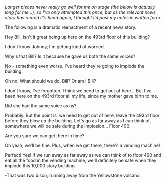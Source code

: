 _Longer pieces never really go well for me on stage (the below is actually long for me...), so I've only attempted this once, but as the relevant news story has reared it's head again, I thought I'd post my notes in written form._

The following is a dramatic reenactment of a recent news story.

Hey Bill, isn't it great being up here on the 493rd floor of this building?

I don't know Johnny, I'm getting kind of worried.

Why's that Bill? Is it because he gave us both the same voices? 

No - something even worse. I've heard they're going to implode the building. 

Oh no! What should we do, Bill? Or am I Bill?

I don't know, I've forgotten. I think we need to get out of here... But I've been here on the 493rd floor all my life, since my mother gave birth to me.

Did she had the same voice as us? 

Probably. But the point is, we need to get out of here, leave the 493rd floor before they blow up the building. Let's go as far away as I can think of, somewhere we will be safe during the implosion... Floor 490.

Are you sure we can get there in time?

Oh yeah, we'll be fine. Plus, when we get there, there's a vending machine!

Perfect! Yes! If we run away as far away as we can think of to floor 490 and eat all the food in the vending machine, we'll definitely be safe when they implode this 10,000 story building.

-That was two bison, running away from the Yellowstone volcano.